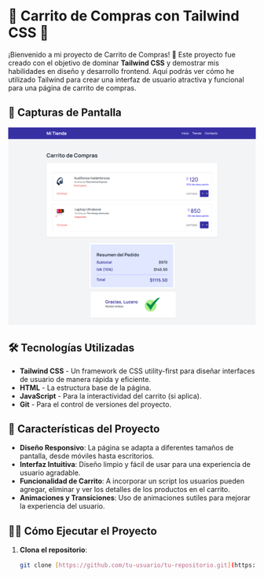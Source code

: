 # 🛒 Carrito de Compras con Tailwind CSS 🎨

¡Bienvenido a mi proyecto de Carrito de Compras! 🚀 Este proyecto fue creado con el objetivo de dominar **Tailwind CSS** y demostrar mis habilidades en diseño y desarrollo frontend. Aquí podrás ver cómo he utilizado Tailwind para crear una interfaz de usuario atractiva y funcional para una página de carrito de compras.

## 📸 Capturas de Pantalla

![Captura de Pantalla 1](1ab23e7e-58bf-4a75-bae2-1753a6799ab2.png)

## 🛠️ Tecnologías Utilizadas

- **Tailwind CSS** - Un framework de CSS utility-first para diseñar interfaces de usuario de manera rápida y eficiente.
- **HTML** - La estructura base de la página.
- **JavaScript** - Para la interactividad del carrito (si aplica).
- **Git** - Para el control de versiones del proyecto.

## 🚀 Características del Proyecto

- **Diseño Responsivo**: La página se adapta a diferentes tamaños de pantalla, desde móviles hasta escritorios.
- **Interfaz Intuitiva**: Diseño limpio y fácil de usar para una experiencia de usuario agradable.
- **Funcionalidad de Carrito**: A incorporar un script los usuarios pueden agregar, eliminar y ver los detalles de los productos en el carrito.
- **Animaciones y Transiciones**: Uso de animaciones sutiles para mejorar la experiencia del usuario.

## 🧑‍💻 Cómo Ejecutar el Proyecto

1. **Clona el repositorio**:
   ```bash
   git clone [https://github.com/tu-usuario/tu-repositorio.git](https://github.com/Lucer16/ProyectoTailwind)
